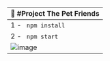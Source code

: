 |🚀 #Project The Pet Friends|
|---|
|1 - ` npm install`|
|2 - ` npm start`|
|![image](https://github.com/ivanribeirodf/Projeto_Ongs/assets/46346520/888fae3c-21be-4fea-9b8b-52e211327849)|

